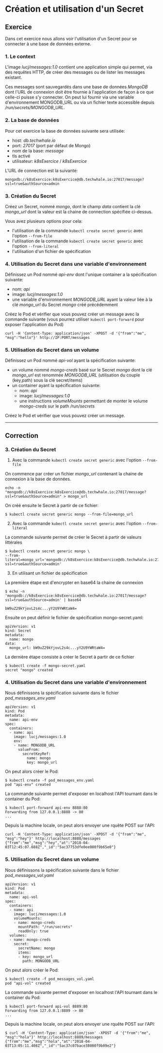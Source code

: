 # Création et utilisation d'un Secret

## Exercice

Dans cet exercice nous allons voir l'utilisation d'un Secret pour se connecter à une base de données externe.

### 1. Le context

L'image *lucj/messages:1.0* contient une application simple qui permet, via des requêtes HTTP, de créer des messages ou de lister les messages existant.

Ces messages sont sauvegardés dans une base de données *MongoDB* dont l'URL de connexion doit être fournie à l'application de façon à ce que celle-ci puisse s'y connecter. On peut lui fournir via une variable d'environnement MONGODB_URL ou via un fichier texte accessible depuis */run/secrets/MONGODB_URL*.

### 2. La base de données

Pour cet exercice la base de données suivante sera utilisée:
- host: *db.techwhale.io*
- port: *27017* (port par défaut de Mongo)
- nom de la base: *message*
- tls activé
- utilisateur: *k8sExercice* / *k8sExercice*

L'URL de connection est la suivante:

```
mongodb://k8sExercice:k8sExercice@db.techwhale.io:27017/message?ssl=true&authSource=admin
```

### 3. Création du Secret

Créez un Secret, nommé *mongo*, dont le champ *data* contient la clé *mongo_url* dont la valeur est la chaine de connection spécifiée ci-dessus.

Vous avez plusieurs options pour cela:
- l'utilisation de la commande `kubectl create secret generic` avec l'option `--from-file`
- l'utilisation de la commande `kubectl create secret generic` avec l'option `--from-literal`
- l'utilisation d'un fichier de spécification

### 4. Utilisation du Secret dans une variable d'environnement

Définissez un Pod nommé *api-env* dont l'unique container a la spécification suivante:
- nom: *api*
- image: *lucj/messages:1.0*
- une variable d'environnement *MONGODB_URL* ayant la valeur liée à la clé *mongo_url* du Secret *mongo* créé précédemment

Créez le Pod et vérifier que vous pouvez créer un message avec la commande suivante (vous pourrez utiliser `kubectl port-forward` pour exposer l'application du Pod)

```
curl -H 'Content-Type: application/json' -XPOST -d '{"from":"me", "msg":"hello"}' http://IP:PORT/messages
```

### 5. Utilisation du Secret dans un volume

Définissez un Pod nommé *api-vol* ayant la spécification suivante:
- un volume nommé *mongo-creds* basé sur le Secret *mongo* dont la clé *mongo_url* est renommée *MONGODB_URL* (utilisation du couple (key,path) sous la clé secret/items)
- un container ayant la spécification suivante:
  - nom: *api*
  - image: *lucj/messages:1.0*
  - une instructions *volumeMounts* permettant de monter le volume *mongo-creds* sur le path */run/secrets*

Créez le Pod et vérifier que vous pouvez créer un message.

---

## Correction

### 3. Création du Secret

1. Avec la commande `kubectl create secret generic` avec l'option `--from-file`

On commence par créer un fichier *mongo_url* contenant la chaine de connexion à la base de données.

```
echo -n "mongodb://k8sExercice:k8sExercice@db.techwhale.io:27017/message?ssl=true&authSource=admin" > mongo_url
```

On créé ensuite le Secret à partir de ce fichier:

```
$ kubectl create secret generic mongo --from-file=mongo_url
```

2. Avec la commande `kubectl create secret generic` avec l'option `--from-literal`

La commande suivante permet de créer le Secret à partir de valeurs littérales

```
$ kubectl create secret generic mongo \
--from-literal=mongo_url='mongodb://k8sExercice:k8sExercice@db.techwhale.io:27017/message?ssl=true&authSource=admin'
```

3. En utilisant un fichier de spécification

La première étape est d'encrypter en base64 la chaine de connexion

```
$ echo -n 'mongodb://k8sExercice:k8sExercice@db.techwhale.io:27017/message?ssl=true&authSource=admin' | base64

bW9uZ29kYjovL2s4c...yY2U9YWRtaW4=
```

Ensuite on peut définir le fichier de spécification mongo-secret.yaml:

```
apiVersion: v1
kind: Secret
metadata:
  name: mongo
data:
  mongo_url: bW9uZ29kYjovL2s4c...yY2U9YWRtaW4=
```

La dernière étape consiste à créer le Secret à partir de ce fichier

```
$ kubectl create -f mongo-secret.yaml
secret "mongo" created
```

### 4. Utilisation du Secret dans une variable d'environnement

Nous définissons la spécification suivante dans le fichier *pod_messages_env.yaml*

```
apiVersion: v1
kind: Pod
metadata:
  name: api-env
spec:
  containers:
  - name: api
    image: lucj/messages:1.0
    env:
    - name: MONGODB_URL
      valueFrom:
        secretKeyRef:
          name: mongo
          key: mongo_url
```

On peut alors créer le Pod:

```
$ kubectl create -f pod_messages_env.yaml
pod "api-env" created
```

La commande suivante permet d'exposer en localhost l'API tournant dans le container du Pod:

```
$ kubectl port-forward api-env 8888:80
Forwarding from 127.0.0.1:8888 -> 80
...
```

Depuis la machine locale, on peut alors envoyer une rquête POST sur l'API:

```
curl -H 'Content-Type: application/json' -XPOST -d '{"from":"me", "msg":"hey"}' http://localhost:8888/messages
{"from":"me","msg":"hey","at":"2018-04-03T12:45:07.688Z","_id":"5ac37753dfe0ee000f9b65e0"}
```

### 5. Utilisation du Secret dans un volume

Nous définissons la spécification suivante dans le fichier *pod_messages_vol.yaml*

```
apiVersion: v1
kind: Pod
metadata:
  name: api-vol
spec:
  containers:
  - name: api
    image: lucj/messages:1.0
    volumeMounts:
    - name: mongo-creds
      mountPath: "/run/secrets"
      readOnly: true
  volumes:
  - name: mongo-creds
    secret:
      secretName: mongo
      items:
      - key: mongo_url
        path: MONGODB_URL
```

On peut alors créer le Pod:

```
$ kubectl create -f pod_messages_vol.yaml
pod "api-vol" created
```

La commande suivante permet d'exposer en localhost l'API tournant dans le container du Pod:

```
$ kubectl port-forward api-vol 8889:80
Forwarding from 127.0.0.1:8889 -> 80
...
```

Depuis la machine locale, on peut alors envoyer une rquête POST sur l'API:

```
$ curl -H 'Content-Type: application/json' -XPOST -d '{"from":"me", "msg":"hola"}' http://localhost:8889/messages
{"from":"me","msg":"hola","at":"2018-04-03T13:05:11.408Z","_id":"5ac37c07bace38000f9b09e2"}
```
